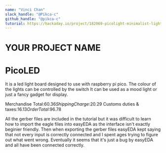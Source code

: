 ```yaml
---
name: "Vinci Chan"
slack_handle: "@Pikca-c"
github_handle: "@pikca-c"
tutorial: https://hackaday.io/project/182069-picolight-minimalist-light-for-product-shots
---
```


# YOUR PROJECT NAME
# PicoLED

<!-- Describe your board in 2-3 sentences. What are you making? What will it do? -->
It is a led light board designed to use with raspberry pi pico.
The colour of the lights can be controlled by the switch
It can be used as a mood light or just a fancy gadget for display.
<!-- How much is it going to cost? -->
Merchandise Total:$60.36
Shipping Charge:$20.29
Customs duties & taxes:$16.13
Order Total:$96.78
<!-- Tell us a little bit about your design process. What were some challenges? What helped? ***Totally optional*** -->
All the gerber files are included in the tutorial but it was difficult to learn how to import the eagle files into easyEDA as the interface isn't exactly beginier friendly.
Then when exporting the gerber files easyEDA kept saying that not every input is correctly connected and I spent ages trying to figure out what went wrong.
Eventually it seems that it's just a bug by easyEDA and all have been connected correctly.
